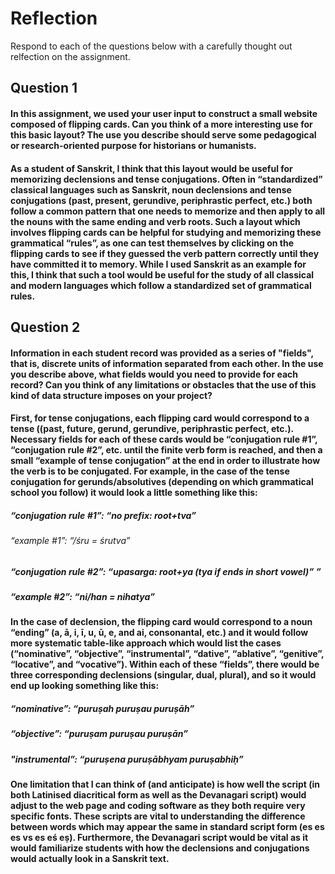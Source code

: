 # Reflection

Respond to each of the questions below with a carefully thought out relfection on the assignment.

## Question 1
#### In this assignment, we used your user input to construct a small website composed of flipping cards. Can you think of a more interesting use for this basic layout? The use you describe should serve some pedagogical or research-oriented purpose for historians or humanists.

#### As a student of Sanskrit, I think that this layout would be useful for memorizing declensions and tense conjugations. Often in “standardized” classical languages such as Sanskrit, noun declensions and tense conjugations (past, present, gerundive, periphrastic perfect, etc.) both follow a common pattern that one needs to memorize and then apply to all the nouns with the same ending and verb roots. Such a layout which involves flipping cards can be helpful for studying and memorizing these grammatical “rules”, as one can test themselves by clicking on the flipping cards to see if they guessed the verb pattern correctly until they have committed it to memory. While I used Sanskrit as an example for this, I think that such a tool would be useful for the study of all classical and modern languages which follow a standardized set of grammatical rules.

## Question 2
#### Information in each student record was provided as a series of "fields", that is, discrete units of information separated from each other. In the use you describe above, what fields would you need to provide for each record? Can you think of any limitations or obstacles that the use of this kind of data structure imposes on your project?

#### First, for tense conjugations, each flipping card would correspond to a tense ((past, future, gerund, gerundive, periphrastic perfect, etc.). Necessary fields for each of these cards would be “conjugation rule #1”, “conjugation rule #2”, etc. until the finite verb form is reached, and then a small “example of tense conjugation” at the end in order to illustrate how the verb is to be conjugated. For example, in the case of the tense conjugation for gerunds/absolutives (depending on which grammatical school you follow) it would look a little something like this:

##### “conjugation rule #1”: “no prefix: root+tva”
###### “example #1”: “/śru = śrutva”

##### “conjugation rule #2”: “upasarga: root+ya (tya if ends in short vowel)” ”
##### “example #2”: “ni/han = nihatya”

#### In the case of declension, the flipping card would correspond to a noun “ending” (a, ā, i, ī, u, ū, e, and ai, consonantal, etc.) and it would follow more systematic table-like approach which would list the cases (“nominative”, “objective”, “instrumental”, “dative”, “ablative”, “genitive”, “locative”, and “vocative”). Within each of these “fields”, there would be three corresponding declensions (singular, dual, plural), and so it would end up looking something like this:

##### “nominative”: “puruṣah puruṣau puruṣāh”
##### “objective”: “puruṣam puruṣau puruṣān”
##### "instrumental”: “puruṣena puruṣābhyam puruṣabhiḥ”

#### One limitation that I can think of (and anticipate) is how well the script (in both Latinised diacritical form as well as the Devanagari script) would adjust to the web page and coding software as they both require very specific fonts. These scripts are vital to understanding the difference between words which may appear the same in standard script form (es es es vs es eś eṣ). Furthermore, the Devanagari script would be vital as it would familiarize students with how the declensions and conjugations would actually look in a Sanskrit text.
